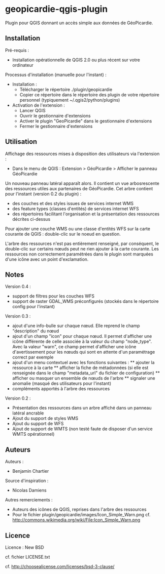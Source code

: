 geopicardie-qgis-plugin
=======================

Plugin pour QGIS donnant un accès simple aux données de GéoPicardie.


Installation
------------

Pré-requis :
* Installation opérationnelle de QGIS 2.0 ou plus récent sur votre ordinateur

Processus d'installation (manuelle pour l'instant) :
* Installation :
  * Télécharger le répertoire ./plugin/geopicardie
  * Copier ce répertoire dans le répertoire des plugin de votre répertoire personnel (typiquement ~/.qgis2/python/plugins)
* Activation de l'extension :
  * Lancer QGIS
  * Ouvrir le gestionnaire d'extensions
  * Activer le plugin "GeoPicardie" dans le gestionnaire d'extensions
  * Fermer le gestionnaire d'extensions


Utilisation
-----------

Affichage des ressources mises à disposition des utilisateurs via l'extension :
* Dans le menu de QGIS : Extension > GéoPicardie > Afficher le panneau GéoPicardie

Un nouveau panneau latéral apparaît alors. Il contient un vue arbosrescente des ressources utiles aux partenaires de GéoPicardie.
Cet arbre contient pour l'instant (version 0.2 du plugin) :
* des couches et des styles issues de services internet WMS
* des feature types (classes d'entités) de services internet WFS
* des répertoires facilitant l'organisation et la présentation des ressources décrites ci-dessus

Pour ajouter une couche WMS ou une classe d'entités WFS sur la carte courante de QGIS : double-clic sur le noeud en question.

L'arbre des ressources n'est pas entièrement renseigné, par conséquent, le double-clic sur certains nœuds peut ne rien ajouter à la carte courante. Les ressources non correctement paramétrées dans le plugin sont marquées d'une icône avec un point d'exclamation.



Notes
-----

Version 0.4 :
* support de filtres pour les couches WFS
* support de raster GDAL_WMS préconfigurés (stockés dans le répertoire config pour l'instant)

Version 0.3 :
* ajout d'une info-bulle sur chaque nœud. Elle reprend le champ "description" du nœud
* ajout d'un champ "icon" pour chaque nœud. Il permet d'afficher une icône différente de celle associée à la valeur du champ "node_type". Avec la valeur "warn", ce champ permet d'afficher une icône d'avertissement pour les nœuds qui sont en attente d'un paramétrage correct par exemple
* ajout d'un menu contextuel avec les fonctions suivantes :
** ajouter la ressource à la carte
** afficher la fiche de métadonnées (si elle est renseignée dans le champ "metadata_url" du fichier de configuration)
** afficher ou masquer un ensemble de nœuds de l'arbre
** signaler une anomalie (masqué des utilisateurs pour l'instant)
* compléments apportés à l'arbre des ressources

Version 0.2 :
* Présentation des ressources dans un arbre affiché dans un panneau latéral ancrable
* Ajout du support de styles WMS
* Ajout du support de WFS
* Ajout de support de WMTS (non testé faute de disposer d'un service WMTS opérationnel)



Auteurs
-------

Auteurs :
* Benjamin Chartier

Source d'inspiration :
* Nicolas Damiens

Autres remerciements :
* Auteurs des icônes de QGIS, reprises dans l'arbre des ressources
* Pour le fichier plugin/geopicardie/images/Icon_Simple_Warn.png cf. http://commons.wikimedia.org/wiki/File:Icon_Simple_Warn.png


Licence
-------

Licence : New BSD

cf. fichier LICENSE.txt

cf. http://choosealicense.com/licenses/bsd-3-clause/

